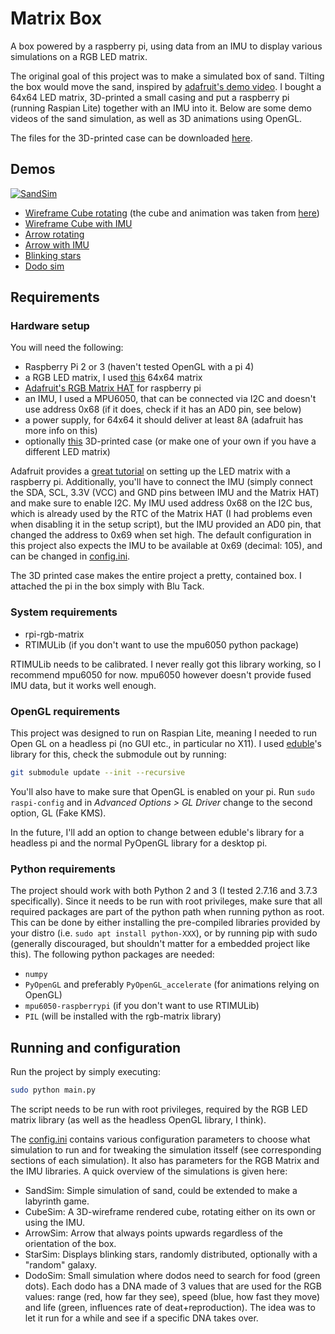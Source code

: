 # Matrix Box

A box powered by a raspberry pi, using data from an IMU to display various simulations on a RGB LED matrix.

The original goal of this project was to make a simulated box of sand. Tilting the box would move the sand, inspired by [adafruit's demo video](https://cdn-shop.adafruit.com/product-videos/1200x900/3649-06.mp4). I bought a 64x64 LED matrix, 3D-printed a small casing and put a raspberry pi (running Raspian Lite) together with an IMU into it. Below are some demo videos of the sand simulation, as well as 3D animations using OpenGL. 

The files for the 3D-printed case can be downloaded [here](https://www.thingiverse.com/thing:4248711).



## Demos

[![SandSim](https://thumbs.gfycat.com/FlamboyantShockedCleanerwrasse-small.gif)](https://gfycat.com/flamboyantshockedcleanerwrasse)

* [Wireframe Cube rotating](https://gfycat.com/gracefuldistantasiandamselfly) (the cube and animation was taken from [here](https://pythonprogramming.net/opengl-rotating-cube-example-pyopengl-tutorial/))
* [Wireframe Cube with IMU](https://gfycat.com/clumsyenlightenedboto)
* [Arrow rotating](https://gfycat.com/admirableadorableglobefish)
* [Arrow with IMU](https://gfycat.com/wildnaughtyfirebelliedtoad)
* [Blinking stars](https://gfycat.com/totalflippantaplomadofalcon)
* [Dodo sim](https://gfycat.com/secondforcefulbarnswallow)


## Requirements

### Hardware setup

You will need the following:

* Raspberry Pi 2 or 3 (haven't tested OpenGL with a pi 4)
* a RGB LED matrix, I used [this](https://www.aliexpress.com/item/32966322666.html) 64x64 matrix
* [Adafruit's RGB Matrix HAT](https://www.adafruit.com/product/2345) for raspberry pi
* an IMU, I used a MPU6050, that can be connected via I2C and doesn't use address 0x68 (if it does, check if it has an AD0 pin, see below)
* a power supply, for 64x64 it should deliver at least 8A (adafruit has more info on this)
* optionally [this](https://www.thingiverse.com/thing:4248711) 3D-printed case (or make one of your own if you have a different LED matrix)

Adafruit provides a [great tutorial](https://learn.adafruit.com/adafruit-rgb-matrix-plus-real-time-clock-hat-for-raspberry-pi) on setting up the LED matrix with a raspberry pi. Additionally, you'll have to connect the IMU (simply connect the SDA, SCL, 3.3V (VCC) and GND pins between IMU and the Matrix HAT) and make sure to enable I2C. My IMU used address 0x68 on the I2C bus, which is already used by the RTC of the Matrix HAT (I had problems even when disabling it in the setup script), but the IMU provided an AD0 pin, that changed the address to 0x69 when set high. The default configuration in this project also expects the IMU to be available at 0x69 (decimal: 105), and can be changed in [config.ini](config.ini).

The 3D printed case makes the entire project a pretty, contained box. I attached the pi in the box simply with Blu Tack.

### System requirements

- rpi-rgb-matrix
- RTIMULib (if you don't want to use the mpu6050 python package)

RTIMULib needs to be calibrated. I never really got this library working, so I recommend mpu6050 for now. mpu6050 however doesn't provide fused IMU data, but it works well enough.

### OpenGL requirements

This project was designed to run on Raspian Lite, meaning I needed to run Open GL on a headless pi (no GUI etc., in particular no X11). I used [eduble](https://github.com/eduble/gl)'s library for this, check the submodule out by running:
```bash
git submodule update --init --recursive
```

You'll also have to make sure that OpenGL is enabled on your pi. Run `sudo raspi-config` and in *Advanced Options > GL Driver* change to the second option, GL (Fake KMS).

In the future, I'll add an option to change between eduble's library for a headless pi and the normal PyOpenGL library for a desktop pi.

### Python requirements
The project should work with both Python 2 and 3 (I tested 2.7.16 and 3.7.3 specifically). Since it needs to be run with root privileges, make sure that all required packages are part of the python path when running python as root. This can be done by either installing the pre-compiled libraries provided by your distro (i.e. `sudo apt install python-XXX`), or by running pip with sudo (generally discouraged, but shouldn't matter for a embedded project like this). The following python packages are needed:

- `numpy`
- `PyOpenGL` and preferably `PyOpenGL_accelerate` (for animations relying on OpenGL)
- `mpu6050-raspberrypi` (if you don't want to use RTIMULib)
- `PIL` (will be installed with the rgb-matrix library)

## Running and configuration

Run the project by simply executing:
```bash
sudo python main.py
```
The script needs to be run with root privileges, required by the RGB LED matrix library (as well as the headless OpenGL library, I think).

The [config.ini](config.ini) contains various configuration parameters to choose what simulation to run and for tweaking the simulation itsself (see corresponding sections of each simulation). It also has parameters for the RGB Matrix and the IMU libraries. 
A quick overview of the simulations is given here:

- SandSim: Simple simulation of sand, could be extended to make a labyrinth game.
- CubeSim: A 3D-wireframe rendered cube, rotating either on its own or using the IMU.
- ArrowSim: Arrow that always points upwards regardless of the orientation of the box.
- StarSim: Displays blinking stars, randomly distributed, optionally with a "random" galaxy.
- DodoSim: Small simulation where dodos need to search for food (green dots). Each dodo has a DNA made of 3 values that are used for the RGB values: range (red, how far they see), speed (blue, how fast they move) and life (green, influences rate of deat+reproduction). The idea was to let it run for a while and see if a specific DNA takes over.
